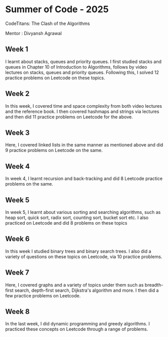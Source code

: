 # Summer of Code - 2025
CodeTitans: The Clash of the Algorithms

Mentor : Divyansh Agrawal

## Week 1 
I learnt about stacks, queues and priority queues. I first studied stacks and queues in Chapter 10 of Introduction to Algorithms, follows by video lectures on stacks, queues and priority queues. Following this, I solved 12 practice problems on Leetcode on these topics.

## Week 2 
In this week, I covered time and space complexity from both video lectures and the reference book. I then covered hashmaps and strings via lectures and then did 11 practice problems on Leetcode for the above.

## Week 3 
Here, I covered linked lists in the same manner as mentioned above and did 9 practice problems on Leetcode on the same.

## Week 4 
In week 4, I learnt recursion and back-tracking and did 8 Leetcode practice problems on the same.

## Week 5
In week 5, I learnt about various sorting and searching algorithms, such as heap sort, quick sort, radix sort, counting sort, bucket sort etc. I also practiced on Leetcode and did 8 problems on these topics

## Week 6
In this week I studied binary trees and binary search trees. I also did a variety of questions on these topics on Leetcode, via 10 practice problems.

## Week 7
Here, I covered graphs and a variety of topics under them such as breadth-first search, depth-first search, Dijkstra's algorithm and more. I then did a few practice problems on Leetcode.

## Week 8
In the last week, I did dynamic programming and greedy algorithms. I practiced these concepts on Leetcode through a range of problems.

